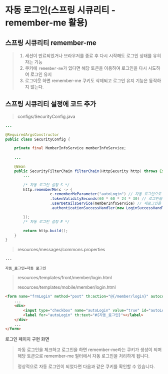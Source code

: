 # 자동 로그인(스프링 시큐리티 - remember-me 활용)

## 스프링 시큐리티 remember-me 

> 1. 세션이 만료되었거나 브라우저를 종료 후 다시 시작해도 로그인 상태를 유히자는 기능
> 2. 쿠키에 <code>remember-me</code>가 있다면 해당 토큰을 이용하여 로그인을 다시 시도하여 로그인 유지
> 3. 로그이웃 하면 remember-me 쿠키도 삭제되고 로그인 유지 기능은 동작하지 않는다.

## 스프링 시큐리티 설정에 코드 추가 

> configs/SecurityConfig.java

```java
... 

@RequiredArgsConstructor
public class SecurityConfig {

    private final MemberInfoService memberInfoService;
    
    ...

    @Bean
    public SecurityFilterChain filterChain(HttpSecurity http) throws Exception {
        ...

        /* 자동 로그인 설정 S */
        http.rememberMe(c -> {
                    c.rememberMeParameter("autoLogin") // 자동 로그인으로 사용할 요청 파리미터 명, 기본값은 remember-me
                    .tokenValiditySeconds(60 * 60 * 24 * 30) // 로그인을 유지할 기간(30일로 설정), 기본값은 14일
                    .userDetailsService(memberInfoService) // 재로그인을 하기 위해서 인증을 위한 필요 UserDetailsService 구현 객체
                    .authenticationSuccessHandler(new LoginSuccessHandler()); // 자동 로그인 성공시 처리 Handler

        });
        /* 자동 로그인 설정 E */

        return http.build();
    }
}
```


> resources/messages/commons.properties

```properties
...

자동_로그인=자동 로그인

```

> resources/templates/front/member/login.html
> 
> resources/templates/mobile/member/login.html

```html
<form name="frmLogin" method="post" th:action="@{/member/login}" autocomplete="off">
    ...
    <div>
        <input type="checkbox" name="autoLogin" value="true" id="autoLogin">
        <label for="autoLogin" th:text="#{자동_로그인}"></label>
    </div>
    ...
</form>
```


로그인 페이지 구현 화면 



> 자동 로그인을 체크하고 로그인을 하면 remember-me라는 쿠키가 생성이 되며 해당 토큰으로 remember-me 필터에서 자동 로그인을 처리하게 됩니다. 
>
> 정상적으로 자동 로그인이 되었다면 다음과 같은 쿠키를 확인할 수 있습니다. 